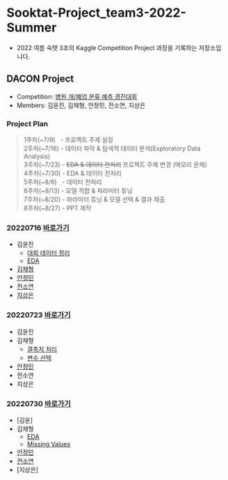 # Sooktat-Project_team3-2022-Summer
- 2022 여름 숙탯 3조의 Kaggle Competition Project 과정을 기록하는 저장소입니다.


## DACON Project
- Competition: [병원 개/폐업 분류 예측 경진대회](https://dacon.io/competitions/official/9565/overview/description)
- Members: 김윤진, 김채형, 안정민, 전소연, 지상은

### Project Plan
> 1주차(~7/9)&nbsp;&nbsp;&nbsp;- 프로젝트 주제 설정  
> 2주차(~7/16) - 데이터 파악 & 탐색적 데이터 분석(Exploratory Data Analysis)  
> 3주차(~7/23) - ~~EDA & 데이터 전처리~~ 프로젝트 주제 변경 (메모리 문제)  
> 4주차(~7/30) - EDA & 데이터 전처리  
> 5주차(~8/6)&nbsp;&nbsp;&nbsp;- 데이터 전처리  
> 6주차(~8/13) - 모델 적합 & 파라미터 튜닝  
> 7주차(~8/20) - 파라미터 튜닝 & 모델 선택 & 결과 제출  
> 8주차(~8/27) - PPT 제작

### 20220716  [바로가기](https://github.com/SoYeonJ99/Sooktat-Project_team3-2022-Summer/tree/main/ProjectCode/20220716)
- 김윤진  
  - [대회 데이터 정리](https://github.com/SoYeonJ99/Sooktat-Project_team3-2022-Summer/tree/main/ProjectCode/20220716/데이터파악&EDA(feather파일)_윤진.ipynb)
  - [EDA](https://github.com/SoYeonJ99/Sooktat-Project_team3-2022-Summer/tree/main/ProjectCode/20220716/AMEX_EDA_윤진.ipynb)
- [김채형](https://github.com/SoYeonJ99/Sooktat-Project_team3-2022-Summer/blob/main/ProjectCode/20220716/EDA_chaehyounng.ipynb)
- [안정민](https://github.com/SoYeonJ99/Sooktat-Project_team3-2022-Summer/blob/main/ProjectCode/20220716/0716_ajm_eda_sample.ipynb)
- [전소연](https://github.com/SoYeonJ99/Sooktat-Project_team3-2022-Summer/blob/main/ProjectCode/20220716/EDA1_JSY.ipynb)
- [지상은]()


### 20220723  [바로가기](https://github.com/SoYeonJ99/Sooktat-Project_team3-2022-Summer/tree/main/ProjectCode/20220723)
- 김윤진
- 김채형
  - [결측치 처리](https://github.com/SoYeonJ99/Sooktat-Project_team3-2022-Summer/blob/main/ProjectCode/20220723/MissingValues_chaehyounng.ipynb)
  - [변수 선택](https://github.com/SoYeonJ99/Sooktat-Project_team3-2022-Summer/blob/main/ProjectCode/20220723/FeatureSelection_chaehyounng.ipynb)
- [안정민](https://github.com/SoYeonJ99/Sooktat-Project_team3-2022-Summer/blob/main/ProjectCode/20220723/0723_ajm_eda.ipynb)
- 전소연
- 지상은


### 20220730 [바로가기](https://github.com/SoYeonJ99/Sooktat-Project_team3-2022-Summer/tree/main/ProjectCode/20220730)
- [김윤]
- 김채형
  - [EDA](https://github.com/SoYeonJ99/Sooktat-Project_team3-2022-Summer/blob/main/ProjectCode/20220730/hospital_%20EDA_chaehyounng.ipynb)
  - [Missing Values](https://github.com/SoYeonJ99/Sooktat-Project_team3-2022-Summer/blob/main/ProjectCode/20220730/hospital_%20MissingValues_chaehyounng.ipynb)
- [안정민](https://github.com/SoYeonJ99/Sooktat-Project_team3-2022-Summer/blob/main/ProjectCode/20220730/0730_ajm_EDA.ipynb)
- [전소연](https://github.com/SoYeonJ99/Sooktat-Project_team3-2022-Summer/blob/main/ProjectCode/20220730/EDA_JSY.ipynb)
- [지상은]
